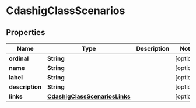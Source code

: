 

# CdashigClassScenarios


## Properties

Name | Type | Description | Notes
------------ | ------------- | ------------- | -------------
**ordinal** | **String** |  |  [optional]
**name** | **String** |  |  [optional]
**label** | **String** |  |  [optional]
**description** | **String** |  |  [optional]
**links** | [**CdashigClassScenariosLinks**](CdashigClassScenariosLinks.md) |  |  [optional]



